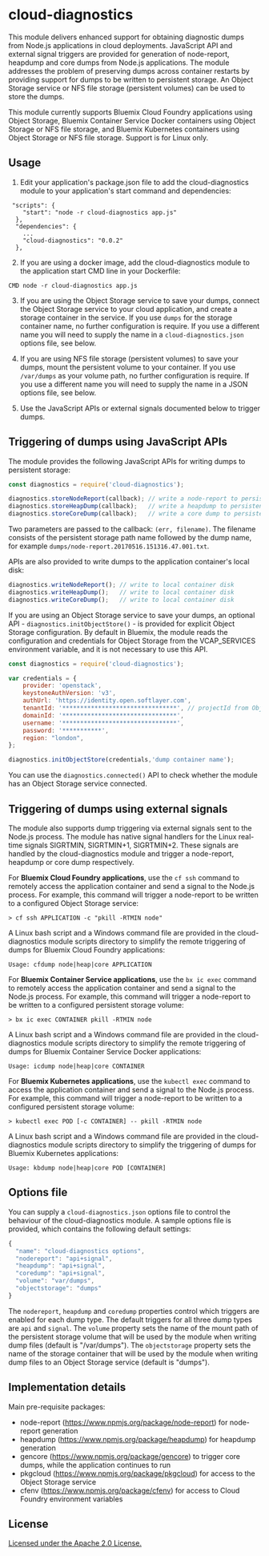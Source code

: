 # cloud-diagnostics
This module delivers enhanced support for obtaining diagnostic dumps from Node.js applications in cloud deployments. JavaScript API and external signal triggers are provided for generation of node-report, heapdump and core dumps from Node.js applications. The module addresses the problem of preserving dumps across container restarts by providing support for dumps to be written to persistent storage. An Object Storage service or NFS file storage (persistent volumes) can be used to store the dumps.

This module currently supports Bluemix Cloud Foundry applications using Object Storage, Bluemix Container Service Docker containers using Object Storage or NFS file storage, and Bluemix Kubernetes containers using Object Storage or NFS file storage. Support is for Linux only.

## Usage

1) Edit your application's package.json file to add the cloud-diagnostics module to your application's start command and dependencies:
```
 "scripts": {
    "start": "node -r cloud-diagnostics app.js"
  },
  "dependencies": {
    ...
    "cloud-diagnostics": "0.0.2"
  },
```
2) If you are using a docker image, add the cloud-diagnostics module to the application start CMD line in your Dockerfile:
```
CMD node -r cloud-diagnostics app.js
```
3) If you are using the Object Storage service to save your dumps, connect the Object Storage service to your cloud application, and create a storage container in the service. If you use `dumps` for the storage container name, no further configuration is require. If you use a different name you will need to supply the name in a `cloud-diagnostics.json` options file, see below.

4) If you are using NFS file storage (persistent volumes) to save your dumps, mount the persistent volume to your container. If you use `/var/dumps` as your volume path, no further configuration is require. If you use a different name you will need to supply the name in a JSON options file, see below.

5) Use the JavaScript APIs or external signals documented below to trigger dumps.

## Triggering of dumps using JavaScript APIs

The module provides the following JavaScript APIs for writing dumps to persistent storage:
```js
const diagnostics = require('cloud-diagnostics');

diagnostics.storeNodeReport(callback); // write a node-report to persistent storage
diagnostics.storeHeapDump(callback);   // write a heapdump to persistent storage
diagnostics.storeCoreDump(callback);   // write a core dump to persistent storage (as a `.tar.gz`)
```
Two parameters are passed to the callback: `(err, filename)`. The filename consists of the persistent storage path name followed by the dump name, for example `dumps/node-report.20170516.151316.47.001.txt`.

APIs are also provided to write dumps to the application container's local disk:
```js
diagnostics.writeNodeReport(); // write to local container disk
diagnostics.writeHeapDump();   // write to local container disk
diagnostics.writeCoreDump();   // write to local container disk
```
If you are using an Object Storage service to save your dumps, an optional API - `diagnostics.initObjectStore()` - is provided for explicit Object Storage configuration. By default in Bluemix, the module reads the configuration and credentials for Object Storage from the VCAP_SERVICES environment variable, and it is not necessary to use this API.
```js
const diagnostics = require('cloud-diagnostics');

var credentials = {
    provider: 'openstack',
    keystoneAuthVersion: 'v3',
    authUrl: 'https://identity.open.softlayer.com',
    tenantId: '********************************', // projectId from Object Storage credentials
    domainId: '********************************',
    username: '********************************',
    password: '***********',
    region: "london",
};

diagnostics.initObjectStore(credentials,'dump container name');
```
You can use the `diagnostics.connected()` API to check whether the module has an Object Storage service connected.

## Triggering of dumps using external signals

The module also supports dump triggering via external signals sent to the Node.js process. The module has native signal handlers for the Linux real-time signals SIGRTMIN, SIGRTMIN+1, SIGRTMIN+2. These signals are handled by the cloud-diagnostics module and trigger a node-report, heapdump or core dump respectively.

For **Bluemix Cloud Foundry applications**, use the `cf ssh` command to remotely access the application container and send a signal to the Node.js process. For example, this command will trigger a node-report to be written to a configured Object Storage service:
```
> cf ssh APPLICATION -c "pkill -RTMIN node"
```
A Linux bash script and a Windows command file are provided in the cloud-diagnostics module scripts directory to simplify the remote triggering of dumps for Bluemix Cloud Foundry applications:
```
Usage: cfdump node|heap|core APPLICATION
```

For **Bluemix Container Service applications**, use the `bx ic exec` command to remotely access the application container and send a signal to the Node.js process. For example, this command will trigger a node-report to be written to a configured persistent storage volume:
```
> bx ic exec CONTAINER pkill -RTMIN node
```
A Linux bash script and a Windows command file are provided in the cloud-diagnostics module scripts directory to simplify the remote triggering of dumps for Bluemix Container Service Docker applications:
```
Usage: icdump node|heap|core CONTAINER
```
For **Bluemix Kubernetes applications**, use the `kubectl exec` command to access the application container and send a signal to the Node.js process. For example, this command will trigger a node-report to be written to a configured persistent storage volume:
```
> kubectl exec POD [-c CONTAINER] -- pkill -RTMIN node
```
A Linux bash script and a Windows command file are provided in the cloud-diagnostics module scripts directory to simplify the triggering of dumps for Bluemix Kubernetes applications:
```
Usage: kbdump node|heap|core POD [CONTAINER]
```

## Options file

You can supply a `cloud-diagnostics.json` options file to control the behaviour of the cloud-diagnostics module. A sample options file is provided, which contains the following default settings:
```js
{
  "name": "cloud-diagnostics options",
  "nodereport": "api+signal",
  "heapdump": "api+signal",
  "coredump": "api+signal",
  "volume": "var/dumps",
  "objectstorage": "dumps"
}
```
The `nodereport`, `heapdump` and `coredump` properties control which triggers are enabled for each dump type. The default triggers for all three dump types are `api` and `signal`. The `volume` property sets the name of the mount path of the persistent storage volume that will be used by the module when writing dump files (default is "/var/dumps"). The `objectstorage` property sets the name of the storage container that will be used by the module when writing dump files to an Object Storage service (default is "dumps").

## Implementation details

Main pre-requisite packages:
- node-report (https://www.npmjs.org/package/node-report) for node-report generation
- heapdump (https://www.npmjs.org/package/heapdump) for heapdump generation
- gencore (https://www.npmjs.org/package/gencore) to trigger core dumps, while the application continues to run
- pkgcloud (https://www.npmjs.org/package/pkgcloud) for access to the Object Storage service
- cfenv (https://www.npmjs.org/package/cfenv) for access to Cloud Foundry environment variables

## License

[Licensed under the Apache 2.0 License.](LICENSE.md)
